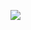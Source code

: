 <!--
id: 2618481945
link: http://tumblr.atmos.org/post/2618481945
slug: 
date: Wed Jan 05 2011 19:53:08 GMT-0800 (PST)
publish: 2011-01-05
tags: 
title: 
-->


![](http://24.media.tumblr.com/tumblr_lel19bD8sR1qzbcjoo1_1280.jpg)

